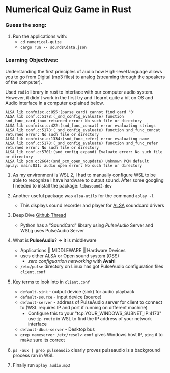 # Numerical Quiz Game in Rust

### Guess the song:
1. Run the applications with:
    - `cd numerical-quize`
    - `cargo run -- sounds\data.json`

### Learning Objectives:
Understanding the first principles of audio how High-level language allows you to go from Digital (mp3 files) to analog (streaming through the speakers of the computer).

Used `rodio` library in rust to interface with our computer audio system. However, it didn't work in the first try and I learnt quite a bit on OS and Audio interface in a computer explained below.
```
ALSA lib confmisc.c:855:(parse_card) cannot find card '0'
ALSA lib conf.c:5178:(_snd_config_evaluate) function snd_func_card_inum returned error: No such file or directory
ALSA lib confmisc.c:422:(snd_func_concat) error evaluating strings
ALSA lib conf.c:5178:(_snd_config_evaluate) function snd_func_concat returned error: No such file or directory
ALSA lib confmisc.c:1334:(snd_func_refer) error evaluating name
ALSA lib conf.c:5178:(_snd_config_evaluate) function snd_func_refer returned error: No such file or directory
ALSA lib conf.c:5701:(snd_config_expand) Evaluate error: No such file or directory
ALSA lib pcm.c:2664:(snd_pcm_open_noupdate) Unknown PCM default
aplay: main:831: audio open error: No such file or directory
```


1. As my environment is WSL 2, I had to manually configure WSL to be able to recognize I have hardware to output sound. After some googling I needed to install the package: `libasound2-dev`
2. Another useful package was `alsa-utils` for the command `aplay -l`
    - This displays sound recorder and player for  [ALSA](https://en.wikipedia.org/wiki/Advanced_Linux_Sound_Architecture) soundcard drivers
3. Deep Dive [Github Thread](https://github.com/microsoft/WSL/issues/7327)
    - Python has a "SoundCard" library using *PulseAudio* Server and WSLg uses PulseAudio Server
4. What is **PulseAudio**? -> it is middleware
    - Applications || MIDDLEWARE || Hardware Devices
    - uses either ALSA or Open sound system (OSS)
        - *zero configuartion networking* with **Avahi**
    - `/etc/pulse` directory on Linux has got PulseAudio configuration files `client.conf`

5. Key terms to look into in `client.conf`
    - `default-sink` - output device (sink) for audio playback
    - `default-source` - input device (source) 
    - `default-server` - address of PulseAudio server for client to connect to (WSL requires IP and port if running on different machine)
        - Configure this to your "tcp:YOUR_WINDOWS_SUBNET_IP:4173" use `ip route` in WSL to find the IP address of your network interface
    - `default-dbus-server` - Desktop bus
    - `grep nameserver /etc/resolv.conf` gives Windows host IP, `ping` it to make sure its correct

6. `ps -aux | grep pulseaudio` clearly proves pulseaudio is a background process ran in WSL

7. Finally run `aplay audio.mp3` 

